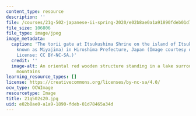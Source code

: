 ```yaml
---
content_type: resource
description: ''
file: /courses/21g-502-japanese-ii-spring-2020/e02b8ae0a1a91890fdeb01d78465a34d_21g502s20.jpg
file_size: 106806
file_type: image/jpeg
image_metadata:
  caption: 'The torii gate at Itsukushima Shrine on the island of Itsukushima (popularly
    known as Miyajima) in Hiroshima Prefecture, Japan (Image courtesy of [James Handlon](https://www.flickr.com/photos/jameshandlon/27665445583/in/photostream/).
    License: CC BY-NC-SA.)'
  credit: ''
  image-alt: An oriental red wooden structure standing in a lake surrounding with
    mountains
learning_resource_types: []
license: https://creativecommons.org/licenses/by-nc-sa/4.0/
ocw_type: OCWImage
resourcetype: Image
title: 21g502s20.jpg
uid: e02b8ae0-a1a9-1890-fdeb-01d78465a34d
---
```

